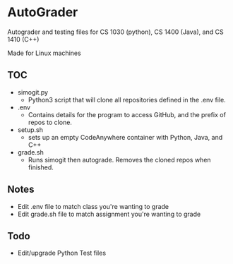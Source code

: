 # AutoGrader
Autograder and testing files for CS 1030 (python), CS 1400 (Java), and CS 1410 (C++)

Made for Linux machines

## TOC
* simogit.py
	* Python3 script that will clone all repositories defined in the .env file.
* .env
	* Contains details for the program to access GitHub, and the prefix of repos to clone.
* setup.sh
	* sets up an empty CodeAnywhere container with Python, Java, and C++
* grade.sh
	* Runs simogit then autograde. Removes the cloned repos when finished.

## Notes
* Edit .env file to match class you're wanting to grade
* Edit grade.sh file to match assignment you're wanting to grade

## Todo 
* Edit/upgrade Python Test files
